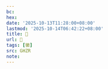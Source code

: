 ```yaml
---
bc:
hex:
date: '2025-10-13T11:28:00+08:00'
lastmod: '2025-10-14T06:42:22+08:00'
title: 󰚾
url: 󰚾
tags: [黴]
src: GHZR
note:
---
```

